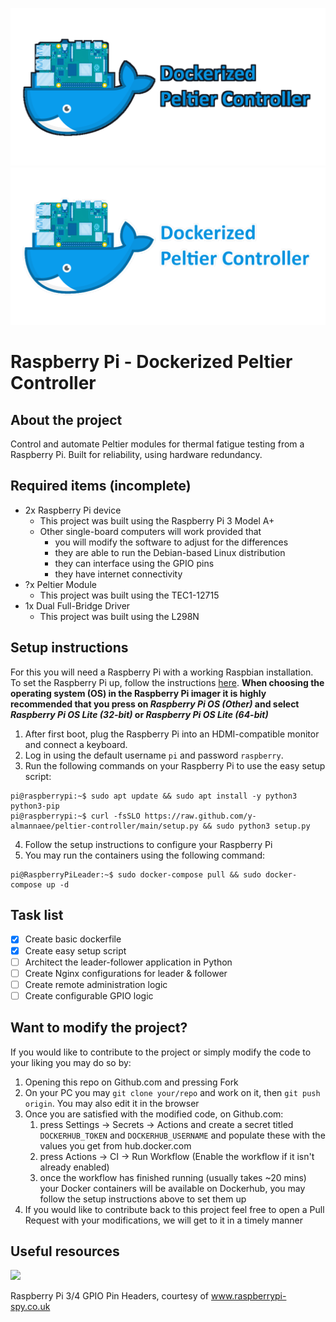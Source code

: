 ![](/html-src/assets/banner_light.png#gh-light-mode-only) 
![](/html-src/assets/banner_dark.png#gh-dark-mode-only) 

# Raspberry Pi - Dockerized Peltier Controller

## About the project

Control and automate Peltier modules for thermal fatigue testing from a Raspberry Pi. Built for reliability, using hardware redundancy.

## Required items (incomplete)

- 2x Raspberry Pi device
  - This project was built using the Raspberry Pi 3 Model A+
  - Other single-board computers will work provided that
    - you will modify the software to adjust for the differences
    - they are able to run the Debian-based Linux distribution
    - they can interface using the GPIO pins
    - they have internet connectivity
- ?x Peltier Module
  - This project was built using the TEC1-12715
- 1x Dual Full-Bridge Driver
  - This project was built using the L298N

## Setup instructions

For this you will need a Raspberry Pi with a working Raspbian installation. To set the Raspberry Pi up, follow the instructions [here](https://www.raspberrypi.com/documentation/computers/getting-started.html#setting-up-your-raspberry-pi). **When choosing the operating system (OS) in the Raspberry Pi imager it is highly recommended that you press on *Raspberry Pi OS (Other)* and select *Raspberry Pi OS Lite (32-bit)* or *Raspberry Pi OS Lite (64-bit)*** 

1. After first boot, plug the Raspberry Pi into an HDMI-compatible monitor and connect a keyboard. 
2. Log in using the default username `pi` and password `raspberry`.
3. Run the following commands on your Raspberry Pi to use the easy setup script:
```console
pi@raspberrypi:~$ sudo apt update && sudo apt install -y python3 python3-pip
pi@raspberrypi:~$ curl -fsSLO https://raw.github.com/y-almannaee/peltier-controller/main/setup.py && sudo python3 setup.py
```
4. Follow the setup instructions to configure your Raspberry Pi
5. You may run the containers using the following command:
```console
pi@RaspberryPiLeader:~$ sudo docker-compose pull && sudo docker-compose up -d
```

## Task list

- [x] Create basic dockerfile
- [x] Create easy setup script
- [ ] Architect the leader-follower application in Python
- [ ] Create Nginx configurations for leader & follower
- [ ] Create remote administration logic
- [ ] Create configurable GPIO logic

## Want to modify the project?

If you would like to contribute to the project or simply modify the code to your liking you may do so by:

1. Opening this repo on Github.com and pressing Fork
2. On your PC you may `git clone your/repo` and work on it, then `git push origin`. You may also edit it in the browser
3. Once you are satisfied with the modified code, on Github.com:
    1. press Settings &#8594; Secrets &#8594; Actions and create a secret titled `DOCKERHUB_TOKEN` and `DOCKERHUB_USERNAME` and populate these with the values you get from hub.docker.com
    2.  press Actions &#8594; CI &#8594; Run Workflow (Enable the workflow if it isn't already enabled)
    3.  once the workflow has finished running (usually takes ~20 mins) your Docker containers will be available on Dockerhub, you may follow the setup instructions above to set them up
4. If you would like to contribute back to this project feel free to open a Pull Request with your modifications, we will get to it in a timely manner

## Useful resources

![](https://www.raspberrypi-spy.co.uk/wp-content/uploads/2012/06/Raspberry-Pi-GPIO-Header-with-Photo.png)

Raspberry Pi 3/4 GPIO Pin Headers, courtesy of www.raspberrypi-spy.co.uk
